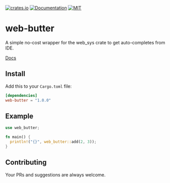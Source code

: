 [![crates.io](https://img.shields.io/crates/v/web-butter.svg)](https://crates.io/crates/web-butter)
[![Documentation](https://docs.rs/web-butter/badge.svg)](https://docs.rs/web-butter)
[![MIT](https://img.shields.io/crates/l/web-butter.svg)](./LICENSE)

# web-butter

A simple no-cost wrapper for the web_sys crate to get auto-completes from IDE.

[Docs](https://docs.rs/web-butter)

## Install

Add this to your `Cargo.toml` file:

```toml
[dependencies]
web-butter = "1.0.0"
```

## Example

```rust
use web_butter;

fn main() {
  println!("{}", web_butter::add(2, 3));
}
```

## Contributing

Your PRs and suggestions are always welcome.
